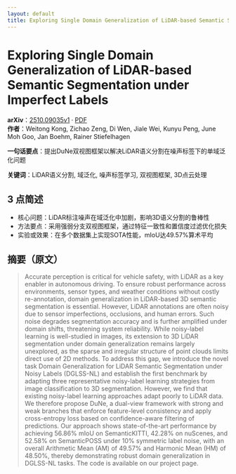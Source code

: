 ```yaml
---
layout: default
title: Exploring Single Domain Generalization of LiDAR-based Semantic Segmentation under Imperfect Labels
---
```


# Exploring Single Domain Generalization of LiDAR-based Semantic Segmentation under Imperfect Labels
**arXiv**：[2510.09035v1](https://arxiv.org/abs/2510.09035) · [PDF](https://arxiv.org/pdf/2510.09035.pdf)  
**作者**：Weitong Kong, Zichao Zeng, Di Wen, Jiale Wei, Kunyu Peng, June Moh Goo, Jan Boehm, Rainer Stiefelhagen  

**一句话要点**：提出DuNe双视图框架以解决LiDAR语义分割在噪声标签下的单域泛化问题

**关键词**：LiDAR语义分割, 域泛化, 噪声标签学习, 双视图框架, 3D点云处理

## 3 点简述
- 核心问题：LiDAR标注噪声在域泛化中加剧，影响3D语义分割的鲁棒性
- 方法要点：采用强弱分支双视图框架，通过特征一致性和置信度过滤优化损失
- 实验或效果：在多个数据集上实现SOTA性能，mIoU达49.57%算术平均

## 摘要（原文）

> Accurate perception is critical for vehicle safety, with LiDAR as a key
> enabler in autonomous driving. To ensure robust performance across
> environments, sensor types, and weather conditions without costly
> re-annotation, domain generalization in LiDAR-based 3D semantic segmentation is
> essential. However, LiDAR annotations are often noisy due to sensor
> imperfections, occlusions, and human errors. Such noise degrades segmentation
> accuracy and is further amplified under domain shifts, threatening system
> reliability. While noisy-label learning is well-studied in images, its
> extension to 3D LiDAR segmentation under domain generalization remains largely
> unexplored, as the sparse and irregular structure of point clouds limits direct
> use of 2D methods. To address this gap, we introduce the novel task Domain
> Generalization for LiDAR Semantic Segmentation under Noisy Labels (DGLSS-NL)
> and establish the first benchmark by adapting three representative noisy-label
> learning strategies from image classification to 3D segmentation. However, we
> find that existing noisy-label learning approaches adapt poorly to LiDAR data.
> We therefore propose DuNe, a dual-view framework with strong and weak branches
> that enforce feature-level consistency and apply cross-entropy loss based on
> confidence-aware filtering of predictions. Our approach shows state-of-the-art
> performance by achieving 56.86% mIoU on SemanticKITTI, 42.28% on nuScenes, and
> 52.58% on SemanticPOSS under 10% symmetric label noise, with an overall
> Arithmetic Mean (AM) of 49.57% and Harmonic Mean (HM) of 48.50%, thereby
> demonstrating robust domain generalization in DGLSS-NL tasks. The code is
> available on our project page.

